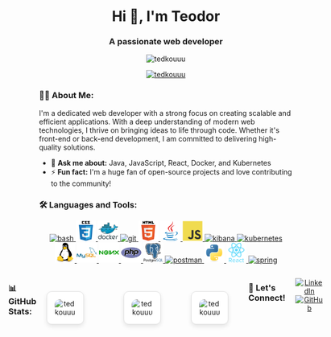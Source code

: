 <h1 align="center">Hi 👋, I'm Teodor</h1>
<h3 align="center">A passionate web developer</h3>

<p align="center">
  <img src="https://komarev.com/ghpvc/?username=tedkouuu&label=Profile%20views&color=0e75b6&style=flat" alt="tedkouuu" />
</p>

<p align="center">
  <a href="https://github.com/ryo-ma/github-profile-trophy"><img src="https://github-profile-trophy.vercel.app/?username=tedkouuu&theme=darkhub&margin-w=15&margin-h=15&no-bg=true" alt="tedkouuu" /></a>
</p>

### 👨‍💻 About Me:

I'm a dedicated web developer with a strong focus on creating scalable and efficient applications. With a deep understanding of modern web technologies, I thrive on bringing ideas to life through code. Whether it's front-end or back-end development, I am committed to delivering high-quality solutions.

- 💬 **Ask me about:** Java, JavaScript, React, Docker, and Kubernetes
- ⚡ **Fun fact:** I'm a huge fan of open-source projects and love contributing to the community!

### 🛠️ Languages and Tools:

<p align="center">
  <a href="https://www.gnu.org/software/bash/" target="_blank" rel="noreferrer">
    <img src="https://www.vectorlogo.zone/logos/gnu_bash/gnu_bash-icon.svg" alt="bash" width="40" height="40"/>
  </a>
  <a href="https://www.w3schools.com/css/" target="_blank" rel="noreferrer">
    <img src="https://raw.githubusercontent.com/devicons/devicon/master/icons/css3/css3-original-wordmark.svg" alt="css3" width="40" height="40"/>
  </a>
  <a href="https://www.docker.com/" target="_blank" rel="noreferrer">
    <img src="https://raw.githubusercontent.com/devicons/devicon/master/icons/docker/docker-original-wordmark.svg" alt="docker" width="40" height="40"/>
  </a>
  <a href="https://git-scm.com/" target="_blank" rel="noreferrer">
    <img src="https://www.vectorlogo.zone/logos/git-scm/git-scm-icon.svg" alt="git" width="40" height="40"/>
  </a>
  <a href="https://www.w3.org/html/" target="_blank" rel="noreferrer">
    <img src="https://raw.githubusercontent.com/devicons/devicon/master/icons/html5/html5-original-wordmark.svg" alt="html5" width="40" height="40"/>
  </a>
  <a href="https://www.java.com" target="_blank" rel="noreferrer">
    <img src="https://raw.githubusercontent.com/devicons/devicon/master/icons/java/java-original.svg" alt="java" width="40" height="40"/>
  </a>
  <a href="https://developer.mozilla.org/en-US/docs/Web/JavaScript" target="_blank" rel="noreferrer">
    <img src="https://raw.githubusercontent.com/devicons/devicon/master/icons/javascript/javascript-original.svg" alt="javascript" width="40" height="40"/>
  </a>
  <a href="https://www.elastic.co/kibana" target="_blank" rel="noreferrer">
    <img src="https://www.vectorlogo.zone/logos/elasticco_kibana/elasticco_kibana-icon.svg" alt="kibana" width="40" height="40"/>
  </a>
  <a href="https://kubernetes.io" target="_blank" rel="noreferrer">
    <img src="https://www.vectorlogo.zone/logos/kubernetes/kubernetes-icon.svg" alt="kubernetes" width="40" height="40"/>
  </a>
  <a href="https://www.linux.org/" target="_blank" rel="noreferrer">
    <img src="https://raw.githubusercontent.com/devicons/devicon/master/icons/linux/linux-original.svg" alt="linux" width="40" height="40"/>
  </a>
  <a href="https://www.mysql.com/" target="_blank" rel="noreferrer">
    <img src="https://raw.githubusercontent.com/devicons/devicon/master/icons/mysql/mysql-original-wordmark.svg" alt="mysql" width="40" height="40"/>
  </a>
  <a href="https://www.nginx.com" target="_blank" rel="noreferrer">
    <img src="https://raw.githubusercontent.com/devicons/devicon/master/icons/nginx/nginx-original.svg" alt="nginx" width="40" height="40"/>
  </a>
  <a href="https://www.php.net" target="_blank" rel="noreferrer">
    <img src="https://raw.githubusercontent.com/devicons/devicon/master/icons/php/php-original.svg" alt="php" width="40" height="40"/>
  </a>
  <a href="https://www.postgresql.org" target="_blank" rel="noreferrer">
    <img src="https://raw.githubusercontent.com/devicons/devicon/master/icons/postgresql/postgresql-original-wordmark.svg" alt="postgresql" width="40" height="40"/>
  </a>
  <a href="https://postman.com" target="_blank" rel="noreferrer">
    <img src="https://www.vectorlogo.zone/logos/getpostman/getpostman-icon.svg" alt="postman" width="40" height="40"/>
  </a>
  <a href="https://www.python.org" target="_blank" rel="noreferrer">
    <img src="https://raw.githubusercontent.com/devicons/devicon/master/icons/python/python-original.svg" alt="python" width="40" height="40"/>
  </a>
  <a href="https://reactjs.org/" target="_blank" rel="noreferrer">
    <img src="https://raw.githubusercontent.com/devicons/devicon/master/icons/react/react-original-wordmark.svg" alt="react" width="40" height="40"/>
  </a>
  <a href="https://spring.io/" target="_blank" rel="noreferrer">
    <img src="https://www.vectorlogo.zone/logos/springio/springio-icon.svg" alt="spring" width="40" height="40"/>
  </a>
</p>

<div style="display: flex; flex-direction: row; justify-content: center; gap: 20px;">

### 📊 GitHub Stats:
 
  <div style="display: flex; flex-direction: row; justify-content: center; gap: 30px; margin-top: 40px;">

  <a href="https://github.com/tedkouuu" target="_blank" style="text-decoration: none;">
    <div style="background: #ffffff; border-radius: 10px; padding: 15px; text-align: center; box-shadow: 0 4px 8px rgba(0, 0, 0, 0.1); border: 1px solid #e0e0e0; width: 45%;">
      <img src="https://github-readme-stats.vercel.app/api?username=tedkouuu&show_icons=true&locale=en&theme=gruvbox" alt="tedkouuu" width="60%" style="border-radius: 10px;"/>
    </div>
  </a>

  <br>

  <a href="https://github.com/tedkouuu" target="_blank" style="text-decoration: none;">
    <div style="background: #ffffff; border-radius: 10px; padding: 15px; text-align: center; box-shadow: 0 4px 8px rgba(0, 0, 0, 0.1); border: 1px solid #e0e0e0; width: 45%;">
      <img src="https://github-readme-stats.vercel.app/api/top-langs?username=tedkouuu&show_icons=true&locale=en&layout=compact&theme=gruvbox" alt="tedkouuu" width="60%" style="border-radius: 10px;"/>
    </div>
  </a>

</div>

  <br>

<div style="display: flex; justify-content: center; margin-top: 40px;">
  <a href="https://github.com/tedkouuu" target="_blank" style="text-decoration: none;">
    <div style="background: #ffffff; border-radius: 10px; padding: 15px; text-align: center; box-shadow: 0 4px 8px rgba(0, 0, 0, 0.1); border: 1px solid #e0e0e0; width: 45%;">
      <img src="https://github-readme-streak-stats.herokuapp.com/?user=tedkouuu&theme=gruvbox" alt="tedkouuu" width="60%" style="border-radius: 10px;"/>
    </div>
  </a>
</div>


### 🤝 Let's Connect!

<p align="center">
  <a href="https://www.linkedin.com/in/teodor-trendafilov-08017b243" target="_blank">
    <img src="https://img.shields.io/badge/LinkedIn-0A66C2?style=for-the-badge&logo=linkedin&logoColor=white" alt="LinkedIn"/>
  </a>
  <a href="https://github.com/tedkouuu" target="_blank">
    <img src="https://img.shields.io/badge/GitHub-333?style=for-the-badge&logo=github&logoColor=white" alt="GitHub"/>
  </a>
</p>
